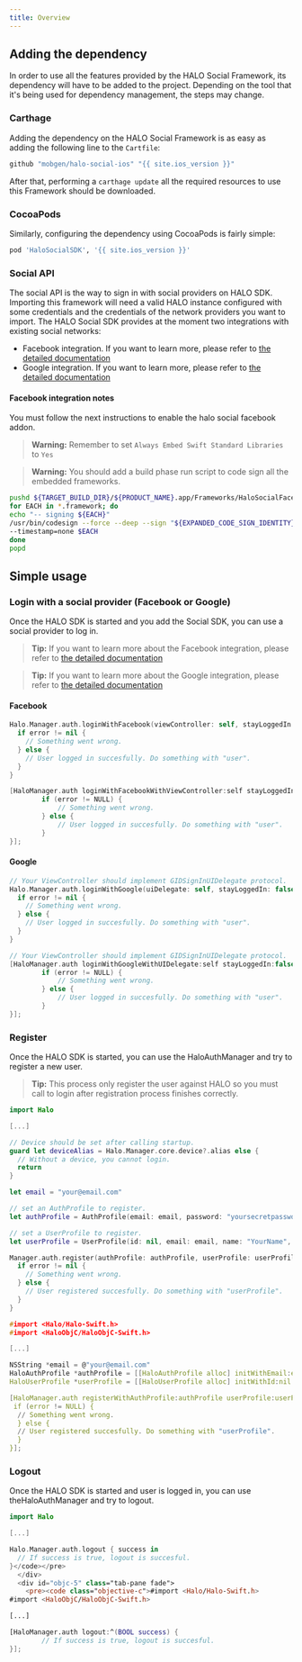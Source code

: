 ```yaml
---
title: Overview
---
```


## Adding the dependency

In order to use all the features provided by the HALO Social Framework, its dependency will have to be added to 
the project. Depending on the tool that it's being used for dependency management, the steps may change.

### Carthage

Adding the dependency on the HALO Social Framework is as easy as adding the following line to the `Cartfile`:

```sh
github "mobgen/halo-social-ios" "{{ site.ios_version }}"
```

After that, performing a `carthage update` all the required resources to use this Framework should be downloaded.

### CocoaPods

Similarly, configuring the dependency using CocoaPods is fairly simple:

```sh
pod 'HaloSocialSDK', '{{ site.ios_version }}'
```

### Social API

The social API is the way to sign in with social providers on HALO SDK. Importing this framework will need a valid HALO instance configured with some credentials and the credentials of the network providers you want to import.
The HALO Social SDK provides at the moment two integrations with existing social networks:

* Facebook integration. If you want to learn more, please refer to [the detailed documentation](ios_social_facebook.html)
* Google integration. If you want to learn more, please refer to [the detailed documentation](ios_social_google.html)

#### Facebook integration notes

You must follow the next instructions to enable the halo social facebook addon.

> **Warning:** Remember to set ```Always Embed Swift Standard Libraries``` to ```Yes```

> **Warning:** You should add a build phase run script to code sign all the embedded frameworks.

```sh
pushd ${TARGET_BUILD_DIR}/${PRODUCT_NAME}.app/Frameworks/HaloSocialFacebook.framework/Frameworks
for EACH in *.framework; do
echo "-- signing ${EACH}"
/usr/bin/codesign --force --deep --sign "${EXPANDED_CODE_SIGN_IDENTITY}" --entitlements "${TARGET_TEMP_DIR}/${PRODUCT_NAME}.app.xcent" 
--timestamp=none $EACH
done
popd
```

## Simple usage

### Login with a social provider (Facebook or Google)

Once the HALO SDK is started and you add the Social SDK, you can use a social provider to log in.

> **Tip:** If you want to learn more about the Facebook integration, please refer to [the detailed documentation](ios_social_facebook.html)

> **Tip:** If you want to learn more about the Google integration, please refer to [the detailed documentation](ios_social_google.html)

#### Facebook

<!--DOCUSAURUS_CODE_TABS-->
<!--Swift-->
```swift
Halo.Manager.auth.loginWithFacebook(viewController: self, stayLoggedIn: false) { (user, error) in
  if error != nil {
    // Something went wrong.
  } else {
    // User logged in succesfully. Do something with "user".
  }
}
```
<!--Obj-C-->
```C
[HaloManager.auth loginWithFacebookWithViewController:self stayLoggedIn:false completionHandler:^(HaloUser * _Nullable user, NSError * _Nullable error) {
        if (error != NULL) {
            // Something went wrong.
        } else {
            // User logged in succesfully. Do something with "user".
        }
}];
```
<!--END_DOCUSAURUS_CODE_TABS-->

#### Google

<!--DOCUSAURUS_CODE_TABS-->
<!--Swift-->
```swift
// Your ViewController should implement GIDSignInUIDelegate protocol.
Halo.Manager.auth.loginWithGoogle(uiDelegate: self, stayLoggedIn: false) { (user, error) in
  if error != nil {
    // Something went wrong.
  } else {
    // User logged in succesfully. Do something with "user".
  }
}
```
<!--Obj-C-->
```C
// Your ViewController should implement GIDSignInUIDelegate protocol.
[HaloManager.auth loginWithGoogleWithUIDelegate:self stayLoggedIn:false completionHandler:^(HaloUser * _Nullable user, NSError * _Nullable error) {
        if (error != NULL) {
            // Something went wrong.
        } else {
            // User logged in succesfully. Do something with "user".
        }
}];
```
<!--END_DOCUSAURUS_CODE_TABS-->

### Register
Once the HALO SDK is started, you can use the HaloAuthManager and try to register a new user.

> **Tip:** This process only register the user against HALO so you must call to login after registration process finishes correctly.

<!--DOCUSAURUS_CODE_TABS-->
<!--Swift-->
```swift
import Halo

[...]

// Device should be set after calling startup. 
guard let deviceAlias = Halo.Manager.core.device?.alias else {
  // Without a device, you cannot login.
  return
}

let email = "your@email.com"

// set an AuthProfile to register.
let authProfile = AuthProfile(email: email, password: "yoursecretpassword", deviceId: deviceAlias)

// set a UserProfile to register.
let userProfile = UserProfile(id: nil, email: email, name: "YourName", surname: "YourSurname", displayName: nil, profilePictureUrl: nil)

Manager.auth.register(authProfile: authProfile, userProfile: userProfile) { (userProfile, error) in
  if error != nil {
    // Something went wrong.
  } else {
    // User registered succesfully. Do something with "userProfile".
  }
}
```
<!--Obj-C-->
```C
#import <Halo/Halo-Swift.h>
#import <HaloObjC/HaloObjC-Swift.h>

[...]

NSString *email = @"your@email.com"
HaloAuthProfile *authProfile = [[HaloAuthProfile alloc] initWithEmail:email password:@"yoursecretpassword" deviceId:HaloManager.core.device.alias];
HaloUserProfile *userProfile = [[HaloUserProfile alloc] initWithId:nil email:email name:@"YourName" surname:@"YourSurname" displayName:nil profilePictureUrl:nil];

[HaloManager.auth registerWithAuthProfile:authProfile userProfile:userProfile completionHandler:^(HaloUserProfile * _Nullable userProfile, NSError * _Nullable error) {
 if (error != NULL) {
  // Something went wrong.
  } else {
  // User registered succesfully. Do something with "userProfile".
  }
}];
```
<!--END_DOCUSAURUS_CODE_TABS-->

### Logout

Once the HALO SDK is started and user is logged in, you can use theHaloAuthManager and try to logout.

```swift
import Halo

[...]

Halo.Manager.auth.logout { success in
  // If success is true, logout is succesful.
}</code></pre>
  </div>
  <div id="objc-5" class="tab-pane fade">
    <pre><code class="objective-c">#import <Halo/Halo-Swift.h>
#import <HaloObjC/HaloObjC-Swift.h>

[...]

[HaloManager.auth logout:^(BOOL success) {
        // If success is true, logout is succesful.
}];
```
